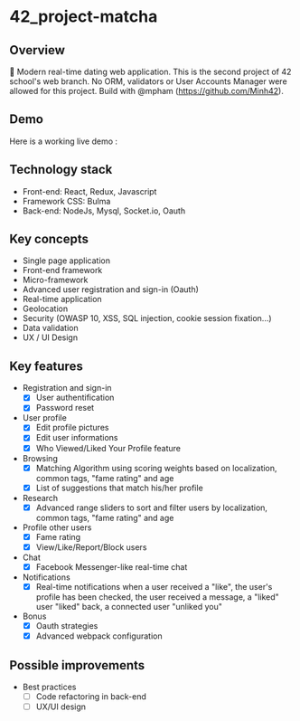 # 42_project-matcha

## Overview
💞 Modern real-time dating web application. This is the second project of 42 school's web branch. No ORM, validators or User Accounts Manager were allowed for this project.
Build with @mpham (https://github.com/Minh42).

## Demo
Here is a working live demo : 

## Technology stack

+ Front-end: React, Redux, Javascript
+ Framework CSS: Bulma
+ Back-end: NodeJs, Mysql, Socket.io, Oauth

## Key concepts
* Single page application
* Front-end framework
* Micro-framework 
* Advanced user registration and sign-in (Oauth)
* Real-time application
* Geolocation 
* Security (OWASP 10, XSS, SQL injection, cookie session fixation...) 
* Data validation
* UX / UI Design

## Key features

+ Registration and sign-in
  - [x] User authentification
  - [x] Password reset
+ User profile
  - [x] Edit profile pictures
  - [x] Edit user informations
  - [x] Who Viewed/Liked Your Profile feature
+ Browsing
  - [x] Matching Algorithm using scoring weights based on localization, common tags, "fame rating" and age
  - [x] List of suggestions that match his/her profile
+ Research
  - [x] Advanced range sliders to sort and filter users by localization, common tags, "fame rating" and age
+ Profile other users
  - [x] Fame rating
  - [x] View/Like/Report/Block users
+ Chat
  - [x] Facebook Messenger-like real-time chat
+ Notifications
  - [x] Real-time notifications when a user received a "like", the user's profile has been checked, the user received a message, a "liked" user "liked" back, a connected user "unliked you"
+ Bonus
  - [x] Oauth strategies
  - [x] Advanced webpack configuration

## Possible improvements
+ Best practices
  - [ ] Code refactoring in back-end
  - [ ] UX/UI design
